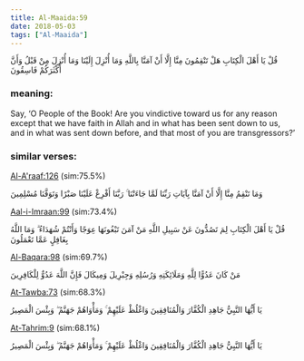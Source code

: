 ```yaml
---
title: Al-Maaida:59
date: 2018-05-03
tags: ["Al-Maaida"]
---
```

قُلْ يَا أَهْلَ الْكِتَابِ هَلْ تَنْقِمُونَ مِنَّا إِلَّا أَنْ آمَنَّا بِاللَّهِ وَمَا أُنْزِلَ إِلَيْنَا وَمَا أُنْزِلَ مِنْ قَبْلُ وَأَنَّ أَكْثَرَكُمْ فَاسِقُونَ
### meaning: 
Say, ‘O People of the Book! Are you vindictive toward us for any reason except that we have faith in Allah and in what has been sent down to us, and in what was sent down before, and that most of you are transgressors?’
### similar verses: 

[Al-A'raaf:126](/7/126) (sim:75.5%)

وَمَا تَنْقِمُ مِنَّا إِلَّا أَنْ آمَنَّا بِآيَاتِ رَبِّنَا لَمَّا جَاءَتْنَا ۚ رَبَّنَا أَفْرِغْ عَلَيْنَا صَبْرًا وَتَوَفَّنَا مُسْلِمِينَ

[Aal-i-Imraan:99](/3/99) (sim:73.4%)

قُلْ يَا أَهْلَ الْكِتَابِ لِمَ تَصُدُّونَ عَنْ سَبِيلِ اللَّهِ مَنْ آمَنَ تَبْغُونَهَا عِوَجًا وَأَنْتُمْ شُهَدَاءُ ۗ وَمَا اللَّهُ بِغَافِلٍ عَمَّا تَعْمَلُونَ

[Al-Baqara:98](/2/98) (sim:69.7%)

مَنْ كَانَ عَدُوًّا لِلَّهِ وَمَلَائِكَتِهِ وَرُسُلِهِ وَجِبْرِيلَ وَمِيكَالَ فَإِنَّ اللَّهَ عَدُوٌّ لِلْكَافِرِينَ

[At-Tawba:73](/9/73) (sim:68.3%)

يَا أَيُّهَا النَّبِيُّ جَاهِدِ الْكُفَّارَ وَالْمُنَافِقِينَ وَاغْلُظْ عَلَيْهِمْ ۚ وَمَأْوَاهُمْ جَهَنَّمُ ۖ وَبِئْسَ الْمَصِيرُ

[At-Tahrim:9](/66/9) (sim:68.1%)

يَا أَيُّهَا النَّبِيُّ جَاهِدِ الْكُفَّارَ وَالْمُنَافِقِينَ وَاغْلُظْ عَلَيْهِمْ ۚ وَمَأْوَاهُمْ جَهَنَّمُ ۖ وَبِئْسَ الْمَصِيرُ
